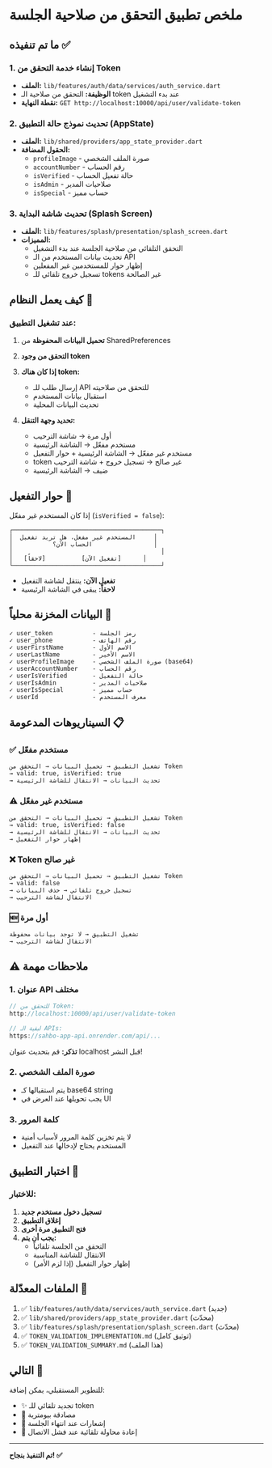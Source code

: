 # ملخص تطبيق التحقق من صلاحية الجلسة

## ما تم تنفيذه ✅

### 1. إنشاء خدمة التحقق من Token
- **الملف:** `lib/features/auth/data/services/auth_service.dart`
- **الوظيفة:** التحقق من صلاحية الـ token عند بدء التشغيل
- **نقطة النهاية:** `GET http://localhost:10000/api/user/validate-token`

### 2. تحديث نموذج حالة التطبيق (AppState)
- **الملف:** `lib/shared/providers/app_state_provider.dart`
- **الحقول المضافة:**
  - `profileImage` - صورة الملف الشخصي
  - `accountNumber` - رقم الحساب
  - `isVerified` - حالة تفعيل الحساب
  - `isAdmin` - صلاحيات المدير
  - `isSpecial` - حساب مميز

### 3. تحديث شاشة البداية (Splash Screen)
- **الملف:** `lib/features/splash/presentation/splash_screen.dart`
- **المميزات:**
  - التحقق التلقائي من صلاحية الجلسة عند بدء التشغيل
  - تحديث بيانات المستخدم من الـ API
  - إظهار حوار للمستخدمين غير المفعلين
  - تسجيل خروج تلقائي للـ tokens غير الصالحة

## كيف يعمل النظام 🔄

### عند تشغيل التطبيق:

1. **تحميل البيانات المحفوظة** من SharedPreferences
2. **التحقق من وجود token**
3. **إذا كان هناك token:**
   - إرسال طلب للـ API للتحقق من صلاحيته
   - استقبال بيانات المستخدم
   - تحديث البيانات المحلية

4. **تحديد وجهة التنقل:**
   - أول مرة → شاشة الترحيب
   - مستخدم مفعّل → الشاشة الرئيسية
   - مستخدم غير مفعّل → الشاشة الرئيسية + حوار التفعيل
   - token غير صالح → تسجيل خروج + شاشة الترحيب
   - ضيف → الشاشة الرئيسية

## حوار التفعيل 💬

إذا كان المستخدم غير مفعّل (`isVerified = false`):

```
┌─────────────────────────────────────────┐
│  المستخدم غير مفعل، هل تريد تفعيل     │
│           الحساب الآن؟                 │
│                                         │
│   [لاحقاً]          [تفعيل الآن]      │
└─────────────────────────────────────────┘
```

- **تفعيل الآن:** ينتقل لشاشة التفعيل
- **لاحقاً:** يبقى في الشاشة الرئيسية

## البيانات المخزنة محلياً 💾

```
✓ user_token           - رمز الجلسة
✓ user_phone           - رقم الهاتف
✓ userFirstName        - الاسم الأول
✓ userLastName         - الاسم الأخير
✓ userProfileImage     - صورة الملف الشخصي (base64)
✓ userAccountNumber    - رقم الحساب
✓ userIsVerified       - حالة التفعيل
✓ userIsAdmin          - صلاحيات المدير
✓ userIsSpecial        - حساب مميز
✓ userId               - معرف المستخدم
```

## السيناريوهات المدعومة 📋

### ✅ مستخدم مفعّل
```
تشغيل التطبيق → تحميل البيانات → التحقق من Token
→ valid: true, isVerified: true
→ تحديث البيانات → الانتقال للشاشة الرئيسية
```

### ⚠️ مستخدم غير مفعّل
```
تشغيل التطبيق → تحميل البيانات → التحقق من Token
→ valid: true, isVerified: false
→ تحديث البيانات → الانتقال للشاشة الرئيسية
→ إظهار حوار التفعيل
```

### ❌ Token غير صالح
```
تشغيل التطبيق → تحميل البيانات → التحقق من Token
→ valid: false
→ تسجيل خروج تلقائي → حذف البيانات
→ الانتقال لشاشة الترحيب
```

### 🆕 أول مرة
```
تشغيل التطبيق → لا توجد بيانات محفوظة
→ الانتقال لشاشة الترحيب
```

## ⚠️ ملاحظات مهمة

### 1. عنوان API مختلف
```dart
// للتحقق من Token:
http://localhost:10000/api/user/validate-token

// لبقية الـ APIs:
https://sahbo-app-api.onrender.com/api/...
```
**تذكر:** قم بتحديث عنوان localhost قبل النشر!

### 2. صورة الملف الشخصي
- يتم استقبالها كـ base64 string
- يجب تحويلها عند العرض في UI

### 3. كلمة المرور
- لا يتم تخزين كلمة المرور لأسباب أمنية
- المستخدم يحتاج لإدخالها عند التفعيل

## اختبار التطبيق 🧪

### للاختبار:

1. **تسجيل دخول مستخدم جديد**
2. **إغلاق التطبيق**
3. **فتح التطبيق مرة أخرى**
4. **يجب أن يتم:**
   - التحقق من الجلسة تلقائياً
   - الانتقال للشاشة المناسبة
   - إظهار حوار التفعيل (إذا لزم الأمر)

## الملفات المعدّلة 📝

1. ✅ `lib/features/auth/data/services/auth_service.dart` (جديد)
2. ✅ `lib/shared/providers/app_state_provider.dart` (محدّث)
3. ✅ `lib/features/splash/presentation/splash_screen.dart` (محدّث)
4. ✅ `TOKEN_VALIDATION_IMPLEMENTATION.md` (توثيق كامل)
5. ✅ `TOKEN_VALIDATION_SUMMARY.md` (هذا الملف)

## التالي 🚀

للتطوير المستقبلي، يمكن إضافة:
- ✨ تجديد تلقائي للـ token
- 🔐 مصادقة بيومترية
- 📱 إشعارات عند انتهاء الجلسة
- 🔄 إعادة محاولة تلقائية عند فشل الاتصال

---
**تم التنفيذ بنجاح! ✅**
